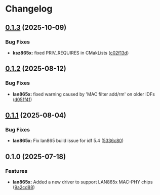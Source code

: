 # Changelog

## [0.1.3](https://github.com/espressif/esp-eth-drivers/compare/lan865x@v0.1.2...lan865x@v0.1.3) (2025-10-09)


### Bug Fixes

* **ksz865x:** fixed PRIV_REQUIRES in CMakLists ([c02f13d](https://github.com/espressif/esp-eth-drivers/commit/c02f13df0563e9b6b6603112b8ad8e4def0aa3ec))

## [0.1.2](https://github.com/espressif/esp-eth-drivers/compare/lan865x@v0.1.1...lan865x@v0.1.2) (2025-08-12)


### Bug Fixes

* **lan865x:** fixed warning caused by 'MAC filter add/rm' on older IDFs ([d051f41](https://github.com/espressif/esp-eth-drivers/commit/d051f411c0e252883a834af78a34346d3567858f))

## [0.1.1](https://github.com/espressif/esp-eth-drivers/compare/lan865x@v0.1.0...lan865x@v0.1.1) (2025-08-04)


### Bug Fixes

* **lan865x:** Fix lan865 build issue for idf 5.4 ([5336c80](https://github.com/espressif/esp-eth-drivers/commit/5336c807cfa470ff39dce12443cb602665273673))

## 0.1.0 (2025-07-18)


### Features

* **lan865x:** Added a new driver to support LAN865x MAC-PHY chips ([9a2cd88](https://github.com/espressif/esp-eth-drivers/commit/9a2cd8826d24644d0334fe7fc6b6b8cefc926eda))
